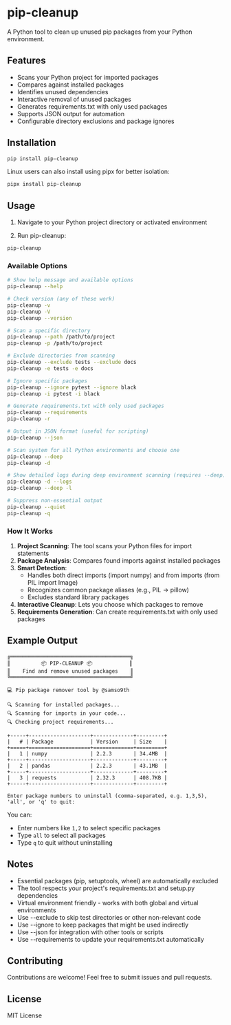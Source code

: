 # pip-cleanup 

A Python tool to clean up unused pip packages from your Python environment.

## Features

- Scans your Python project for imported packages
- Compares against installed packages
- Identifies unused dependencies
- Interactive removal of unused packages
- Generates requirements.txt with only used packages
- Supports JSON output for automation
- Configurable directory exclusions and package ignores

## Installation

```bash
pip install pip-cleanup
```

Linux users can also install using pipx for better isolation:

```bash
pipx install pip-cleanup
```

## Usage

1. Navigate to your Python project directory or activated environment

2. Run pip-cleanup:

```bash
pip-cleanup
```

### Available Options

```bash
# Show help message and available options
pip-cleanup --help

# Check version (any of these work)
pip-cleanup -v
pip-cleanup -V
pip-cleanup --version

# Scan a specific directory
pip-cleanup --path /path/to/project
pip-cleanup -p /path/to/project

# Exclude directories from scanning
pip-cleanup --exclude tests --exclude docs
pip-cleanup -e tests -e docs

# Ignore specific packages
pip-cleanup --ignore pytest --ignore black
pip-cleanup -i pytest -i black

# Generate requirements.txt with only used packages
pip-cleanup --requirements
pip-cleanup -r

# Output in JSON format (useful for scripting)
pip-cleanup --json

# Scan system for all Python environments and choose one
pip-cleanup --deep
pip-cleanup -d

# Show detailed logs during deep environment scanning (requires --deep)
pip-cleanup -d --logs
pip-cleanup --deep -l

# Suppress non-essential output
pip-cleanup --quiet
pip-cleanup -q
```

### How It Works

1. **Project Scanning**: The tool scans your Python files for import statements
2. **Package Analysis**: Compares found imports against installed packages
3. **Smart Detection**: 
   - Handles both direct imports (import numpy) and from imports (from PIL import Image)
   - Recognizes common package aliases (e.g., PIL -> pillow)
   - Excludes standard library packages
4. **Interactive Cleanup**: Lets you choose which packages to remove
5. **Requirements Generation**: Can create requirements.txt with only used packages

## Example Output

```
╔═══════════════════════════════════════╗
║          📦 PIP-CLEANUP 📦            ║
║    Find and remove unused packages    ║
╚═══════════════════════════════════════╝

💻 Pip package remover tool by @samso9th

🔍 Scanning for installed packages...
🔍 Scanning for imports in your code...
🔍 Checking project requirements...

+-----+--------------------+-------------+---------+
|   # | Package            | Version     | Size    |
+=====+====================+=============+=========+
|   1 | numpy              | 2.2.3       | 34.4MB  |
+-----+--------------------+-------------+---------+
|   2 | pandas             | 2.2.3       | 43.1MB  |
+-----+--------------------+-------------+---------+
|   3 | requests           | 2.32.3      | 408.7KB |
+-----+--------------------+-------------+---------+

Enter package numbers to uninstall (comma-separated, e.g. 1,3,5), 'all', or 'q' to quit:
```

You can:
- Enter numbers like `1,2` to select specific packages
- Type `all` to select all packages
- Type `q` to quit without uninstalling

## Notes

- Essential packages (pip, setuptools, wheel) are automatically excluded
- The tool respects your project's requirements.txt and setup.py dependencies
- Virtual environment friendly - works with both global and virtual environments
- Use --exclude to skip test directories or other non-relevant code
- Use --ignore to keep packages that might be used indirectly
- Use --json for integration with other tools or scripts
- Use --requirements to update your requirements.txt automatically

## Contributing

Contributions are welcome! Feel free to submit issues and pull requests.

## License

MIT License